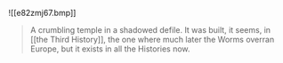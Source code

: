 ![[e82zmj67.bmp]] 
>A crumbling temple in a shadowed defile. It was built, it seems, in [[the Third History]], the one where much later the Worms overran Europe, but it exists in all the Histories now.